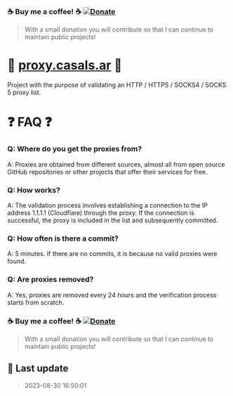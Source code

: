 ### ☕ Buy me a coffee! ☕  [![Donate](https://img.shields.io/badge/Donate-PayPal-green.svg)](https://paypal.me/santicsls)

> With a small donation you will contribute so that I can continue to maintain public projects! 

# 🚀 [proxy.casals.ar](https://proxy.casals.ar) 🚀

Project with the purpose of validating an HTTP / HTTPS / SOCKS4 / SOCKS 5 proxy list. 

# ❓ FAQ  ❓

### Q: Where do you get the proxies from?

A: Proxies are obtained from different sources, almost all from open source GitHub repositories or other projects that offer their services for free.

### Q: How works?

A: The validation process involves establishing a connection to the IP address 1.1.1.1 (Cloudflare) through the proxy. If the connection is successful, the proxy is included in the list and subsequently committed.

### Q: How often is there a commit?

A: 5 minutes. If there are no commits, it is because no valid proxies were found.

### Q: Are proxies removed?

A: Yes, proxies are removed every 24 hours and the verification process starts from scratch.

### ☕ Buy me a coffee! ☕  [![Donate](https://img.shields.io/badge/Donate-PayPal-green.svg)](https://paypal.me/santicsls)

> With a small donation you will contribute so that I can continue to maintain public projects!

## 📝 Last update

> 2023-08-30 16:50:01
